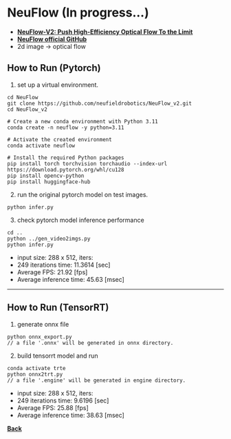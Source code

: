 # NeuFlow (In progress...)
- **[NeuFlow-V2: Push High-Efficiency Optical Flow To the Limit](https://arxiv.org/abs/2408.10161)**
- **[NeuFlow official GitHub](https://github.com/neufieldrobotics/NeuFlow_v2)**
- 2d image -> optical flow

## How to Run (Pytorch)

1. set up a virtual environment.
```
cd NeuFlow
git clone https://github.com/neufieldrobotics/NeuFlow_v2.git
cd NeuFlow_v2

# Create a new conda environment with Python 3.11
conda create -n neuflow -y python=3.11

# Activate the created environment
conda activate neuflow

# Install the required Python packages
pip install torch torchvision torchaudio --index-url https://download.pytorch.org/whl/cu128
pip install opencv-python
pip install huggingface-hub
```

2. run the original pytorch model on test images.
```
python infer.py
```

3. check pytorch model inference performance
```
cd ..
python ../gen_video2imgs.py
python infer.py
```
- input size: 288 x 512, iters: 
- 249 iterations time: 11.3614 [sec]
- Average FPS: 21.92 [fps]
- Average inference time: 45.63 [msec]
--------------------------------------------------------------------

## How to Run (TensorRT)

1. generate onnx file
```
python onnx_export.py
// a file '.onnx' will be generated in onnx directory.
```

2. build tensorrt model and run
```
conda activate trte
python onnx2trt.py
// a file '.engine' will be generated in engine directory.
```
- input size: 288 x 512, iters: 
- 249 iterations time: 9.6196 [sec]
- Average FPS: 25.88 [fps]
- Average inference time: 38.63 [msec]

**[Back](../README.md)** 